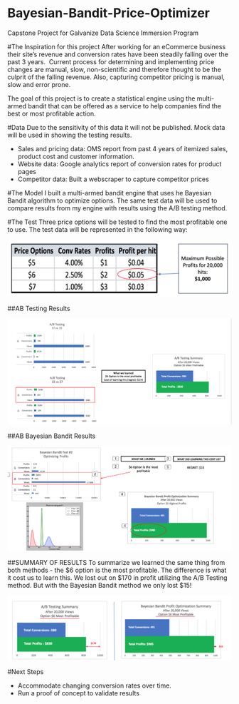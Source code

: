 # Bayesian-Bandit-Price-Optimizer
Capstone Project for Galvanize Data Science Immersion Program

#The Inspiration for this project
After working for an eCommerce business their site’s revenue and conversion rates have been steadily falling over the past 3 years.  Current process for determining and implementing price changes are manual, slow, non-scientific and therefore thought to be the culprit of the falling revenue.  Also, capturing competitor pricing is manual, slow and error prone.

The goal of this project is to create a statistical engine using the multi-armed bandit that can be offered as a service to help companies find the best or most profitable action. 

#Data
Due to the sensitivity of this data it will not be published.  Mock data will be used in showing the testing results.
 - Sales and pricing data: OMS report from past 4 years of itemized sales, product cost and customer information.
 - Website data: Google analytics report of conversion rates for product pages
 - Competitor data: Built a webscraper to capture competitor prices 

#The Model
I built a multi-armed bandit engine that uses he Bayesian Bandit algorithm to optimize options.  The same test data will be used to compare results from my engine with results using the A/B testing method.

#The Test
Three price options will be tested to find the most profitable one to use.  The test data will be represented in the following way:

![TestData](images/TestData.png "TestData")

##AB Testing Results

![ABTestingResults](images/ABTestingResults.png "ABTestingResults")

##AB Bayesian Bandit Results

![BayesianBanditProfitOptimizationResults](images/BayesianBanditProfitOptimizationResults.png "BayesianBanditProfitOptimizationResults")

##SUMMARY OF RESULTS
To summarize we learned the same thing from both methods - the $6 option is the most profitable.  The difference is what it cost us to learn this.  We lost out on $170 in profit utilizing the A/B Testing method.  But with the Bayesian Bandit method we only lost $15!

![Summary](images/Summary.png "Summary")

#Next Steps
 - Accommodate changing conversion rates over time.
 - Run a proof of concept to validate results


